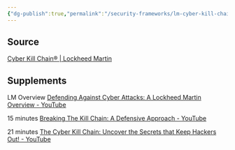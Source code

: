 ```yaml
---
{"dg-publish":true,"permalink":"/security-frameworks/lm-cyber-kill-chain/kc-resources/"}
---
```


## Source
[Cyber Kill Chain® | Lockheed Martin](https://www.lockheedmartin.com/en-us/capabilities/cyber/cyber-kill-chain.html)

## Supplements

LM Overview
[Defending Against Cyber Attacks: A Lockheed Martin Overview - YouTube](https://www.youtube.com/watch?v=4Vz_uP0I-x4)

15 minutes
[Breaking The Kill Chain: A Defensive Approach - YouTube](https://www.youtube.com/watch?v=II91fiUax2g)

21 minutes
[The Cyber Kill Chain: Uncover the Secrets that Keep Hackers Out! - YouTube](https://www.youtube.com/watch?v=1kmeQjsI4eQ)


